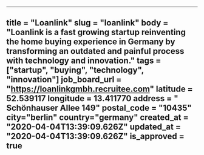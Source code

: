 ---
title = "Loanlink"
slug = "loanlink"
body = "Loanlink is a fast growing startup reinventing the home buying experience in Germany by transforming an outdated and painful process with technology and innovation."
tags = ["startup", "buying", "technology", "innovation"]
job_board_url = "https://loanlinkgmbh.recruitee.com"
latitude = 52.539117
longitude = 13.411770 
address = " Schönhauser Allee 149"
postal_code = "10435"
city="berlin"
country="germany"
created_at = "2020-04-04T13:39:09.626Z"
updated_at = "2020-04-04T13:39:09.626Z"
is_approved = true
---
